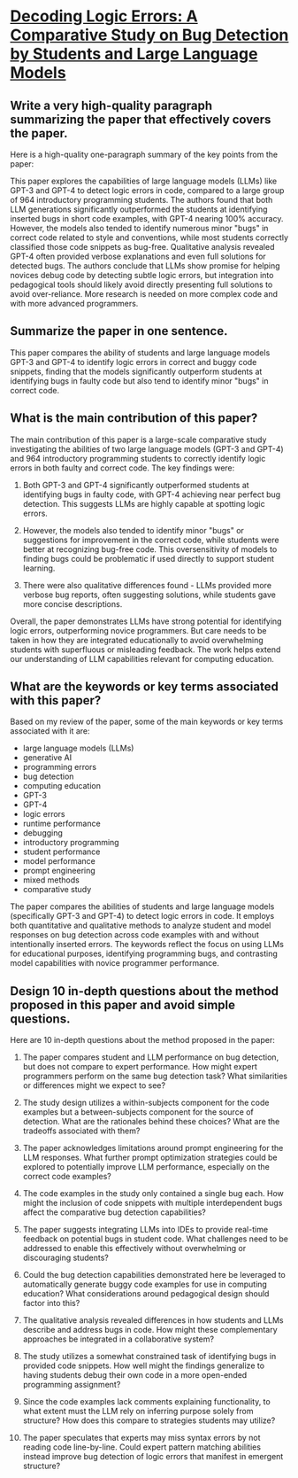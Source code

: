 # [Decoding Logic Errors: A Comparative Study on Bug Detection by Students   and Large Language Models](https://arxiv.org/abs/2311.16017)

## Write a very high-quality paragraph summarizing the paper that effectively covers the paper.

 Here is a high-quality one-paragraph summary of the key points from the paper:

This paper explores the capabilities of large language models (LLMs) like GPT-3 and GPT-4 to detect logic errors in code, compared to a large group of 964 introductory programming students. The authors found that both LLM generations significantly outperformed the students at identifying inserted bugs in short code examples, with GPT-4 nearing 100% accuracy. However, the models also tended to identify numerous minor "bugs" in correct code related to style and conventions, while most students correctly classified those code snippets as bug-free. Qualitative analysis revealed GPT-4 often provided verbose explanations and even full solutions for detected bugs. The authors conclude that LLMs show promise for helping novices debug code by detecting subtle logic errors, but integration into pedagogical tools should likely avoid directly presenting full solutions to avoid over-reliance. More research is needed on more complex code and with more advanced programmers.


## Summarize the paper in one sentence.

 This paper compares the ability of students and large language models GPT-3 and GPT-4 to identify logic errors in correct and buggy code snippets, finding that the models significantly outperform students at identifying bugs in faulty code but also tend to identify minor "bugs" in correct code.


## What is the main contribution of this paper?

 The main contribution of this paper is a large-scale comparative study investigating the abilities of two large language models (GPT-3 and GPT-4) and 964 introductory programming students to correctly identify logic errors in both faulty and correct code. The key findings were:

1) Both GPT-3 and GPT-4 significantly outperformed students at identifying bugs in faulty code, with GPT-4 achieving near perfect bug detection. This suggests LLMs are highly capable at spotting logic errors.

2) However, the models also tended to identify minor "bugs" or suggestions for improvement in the correct code, while students were better at recognizing bug-free code. This oversensitivity of models to finding bugs could be problematic if used directly to support student learning.

3) There were also qualitative differences found - LLMs provided more verbose bug reports, often suggesting solutions, while students gave more concise descriptions. 

Overall, the paper demonstrates LLMs have strong potential for identifying logic errors, outperforming novice programmers. But care needs to be taken in how they are integrated educationally to avoid overwhelming students with superfluous or misleading feedback. The work helps extend our understanding of LLM capabilities relevant for computing education.


## What are the keywords or key terms associated with this paper?

 Based on my review of the paper, some of the main keywords or key terms associated with it are:

- large language models (LLMs)
- generative AI
- programming errors
- bug detection
- computing education
- GPT-3
- GPT-4
- logic errors
- runtime performance
- debugging
- introductory programming
- student performance
- model performance
- prompt engineering
- mixed methods
- comparative study

The paper compares the abilities of students and large language models (specifically GPT-3 and GPT-4) to detect logic errors in code. It employs both quantitative and qualitative methods to analyze student and model responses on bug detection across code examples with and without intentionally inserted errors. The keywords reflect the focus on using LLMs for educational purposes, identifying programming bugs, and contrasting model capabilities with novice programmer performance.


## Design 10 in-depth questions about the method proposed in this paper and avoid simple questions.

 Here are 10 in-depth questions about the method proposed in the paper:

1. The paper compares student and LLM performance on bug detection, but does not compare to expert performance. How might expert programmers perform on the same bug detection task? What similarities or differences might we expect to see?

2. The study design utilizes a within-subjects component for the code examples but a between-subjects component for the source of detection. What are the rationales behind these choices? What are the tradeoffs associated with them? 

3. The paper acknowledges limitations around prompt engineering for the LLM responses. What further prompt optimization strategies could be explored to potentially improve LLM performance, especially on the correct code examples? 

4. The code examples in the study only contained a single bug each. How might the inclusion of code snippets with multiple interdependent bugs affect the comparative bug detection capabilities?

5. The paper suggests integrating LLMs into IDEs to provide real-time feedback on potential bugs in student code. What challenges need to be addressed to enable this effectively without overwhelming or discouraging students?

6. Could the bug detection capabilities demonstrated here be leveraged to automatically generate buggy code examples for use in computing education? What considerations around pedagogical design should factor into this?

7. The qualitative analysis revealed differences in how students and LLMs describe and address bugs in code. How might these complementary approaches be integrated in a collaborative system?

8. The study utilizes a somewhat constrained task of identifying bugs in provided code snippets. How well might the findings generalize to having students debug their own code in a more open-ended programming assignment? 

9. Since the code examples lack comments explaining functionality, to what extent must the LLM rely on inferring purpose solely from structure? How does this compare to strategies students may utilize?

10. The paper speculates that experts may miss syntax errors by not reading code line-by-line. Could expert pattern matching abilities instead improve bug detection of logic errors that manifest in emergent structure?
